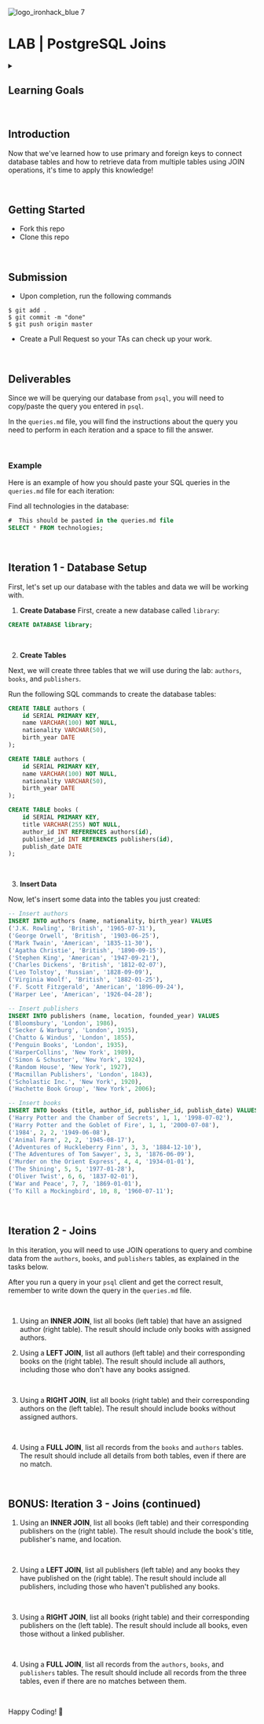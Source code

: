 ![logo_ironhack_blue 7](https://user-images.githubusercontent.com/23629340/40541063-a07a0a8a-601a-11e8-91b5-2f13e4e6b441.png)

# LAB | PostgreSQL Joins

<details>
  <summary>
   <h2>Learning Goals</h2>
  </summary>

This exercise allows you to practice and apply the concepts and techniques taught in class.

Upon completion of this exercise, you will be able to:

- Define PRIMARY and foreign keys in PostgreSQL tables.
- Use different types of JOIN operations to retrieve data from multiple tables.

  <br>

  <hr>

</details>

<br>

## Introduction

Now that we've learned how to use primary and foreign keys to connect database tables and how to retrieve data from multiple tables using JOIN operations, it's time to apply this knowledge!

<br>

## Getting Started

- Fork this repo
- Clone this repo

<br>

## Submission

- Upon completion, run the following commands

```
$ git add .
$ git commit -m "done"
$ git push origin master
```

- Create a Pull Request so your TAs can check up your work.

<br>

## Deliverables

Since we will be querying our database from `psql`, you will need to copy/paste the query you entered in `psql`.

In the `queries.md` file, you will find the instructions about the query you need to perform in each iteration and a space to fill the answer.

<br>

### Example

Here is an example of how you should paste your SQL queries in the `queries.md` file for each iteration:

Find all technologies in the database:

```sql
#  This should be pasted in the queries.md file
SELECT * FROM technologies;
```

<br>

## Iteration 1 - Database Setup

First, let's set up our database with the tables and data we will be working with.

1. **Create Database**
   First, create a new database called `library`:

```sql
CREATE DATABASE library;
```

<br>

2. **Create Tables**

Next, we will create three tables that we will use during the lab: `authors`, `books`, and `publishers`.

Run the following SQL commands to create the database tables:

```sql
CREATE TABLE authors (
    id SERIAL PRIMARY KEY,
    name VARCHAR(100) NOT NULL,
    nationality VARCHAR(50),
    birth_year DATE
);

CREATE TABLE authors (
    id SERIAL PRIMARY KEY,
    name VARCHAR(100) NOT NULL,
    nationality VARCHAR(50),
    birth_year DATE
);

CREATE TABLE books (
    id SERIAL PRIMARY KEY,
    title VARCHAR(255) NOT NULL,
    author_id INT REFERENCES authors(id),
    publisher_id INT REFERENCES publishers(id),
    publish_date DATE
);
```

<br>

3. **Insert Data**

Now, let's insert some data into the tables you just created:

```sql
-- Insert authors
INSERT INTO authors (name, nationality, birth_year) VALUES
('J.K. Rowling', 'British', '1965-07-31'),
('George Orwell', 'British', '1903-06-25'),
('Mark Twain', 'American', '1835-11-30'),
('Agatha Christie', 'British', '1890-09-15'),
('Stephen King', 'American', '1947-09-21'),
('Charles Dickens', 'British', '1812-02-07'),
('Leo Tolstoy', 'Russian', '1828-09-09'),
('Virginia Woolf', 'British', '1882-01-25'),
('F. Scott Fitzgerald', 'American', '1896-09-24'),
('Harper Lee', 'American', '1926-04-28');

-- Insert publishers
INSERT INTO publishers (name, location, founded_year) VALUES
('Bloomsbury', 'London', 1986),
('Secker & Warburg', 'London', 1935),
('Chatto & Windus', 'London', 1855),
('Penguin Books', 'London', 1935),
('HarperCollins', 'New York', 1989),
('Simon & Schuster', 'New York', 1924),
('Random House', 'New York', 1927),
('Macmillan Publishers', 'London', 1843),
('Scholastic Inc.', 'New York', 1920),
('Hachette Book Group', 'New York', 2006);

-- Insert books
INSERT INTO books (title, author_id, publisher_id, publish_date) VALUES
('Harry Potter and the Chamber of Secrets', 1, 1, '1998-07-02'),
('Harry Potter and the Goblet of Fire', 1, 1, '2000-07-08'),
('1984', 2, 2, '1949-06-08'),
('Animal Farm', 2, 2, '1945-08-17'),
('Adventures of Huckleberry Finn', 3, 3, '1884-12-10'),
('The Adventures of Tom Sawyer', 3, 3, '1876-06-09'),
('Murder on the Orient Express', 4, 4, '1934-01-01'),
('The Shining', 5, 5, '1977-01-28'),
('Oliver Twist', 6, 6, '1837-02-01'),
('War and Peace', 7, 7, '1869-01-01'),
('To Kill a Mockingbird', 10, 8, '1960-07-11');
```

<br>

## Iteration 2 - Joins

In this iteration, you will need to use JOIN operations to query and combine data from the `authors`, `books`, and `publishers` tables, as explained in the tasks below.

After you run a query in your `psql` client and get the correct result, remember to write down the query in the `queries.md` file.

<br>

1. Using an **INNER JOIN**, list all books (left table) that have an assigned author (right table). The result should include only books with assigned authors.
   <br>

2. Using a **LEFT JOIN**, list all authors (left table) and their corresponding books on the (right table). The result should include all authors, including those who don't have any books assigned.

<br>

3. Using a **RIGHT JOIN**, list all books (right table) and their corresponding authors on the (left table). The result should include books without assigned authors.

<br>

4. Using a **FULL JOIN**, list all records from the `books` and `authors` tables. The result should include all details from both tables, even if there are no match.

<br>

## BONUS: Iteration 3 - Joins (continued)

1. Using an **INNER JOIN**, list all books (left table) and their corresponding publishers on the (right table). The result should include the book's title, publisher's name, and location.

<br>

2. Using a **LEFT JOIN**, list all publishers (left table) and any books they have published on the (right table). The result should include all publishers, including those who haven't published any books.

<br>

3. Using a **RIGHT JOIN**, list all books (right table) and their corresponding publishers on the (left table). The result should include all books, even those without a linked publisher.

<br>

4. Using a **FULL JOIN**, list all records from the `authors`, `books`, and `publishers` tables. The result should include all records from the three tables, even if there are no matches between them.

<br>

Happy Coding! 💙
